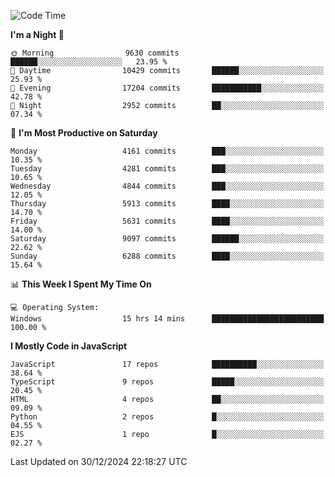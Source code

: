 <!--START_SECTION:waka-->
![Code Time](http://img.shields.io/badge/Code%20Time-3%2C457%20hrs%2043%20mins-blue)

**I'm a Night 🦉** 

```text
🌞 Morning                9630 commits        ██████░░░░░░░░░░░░░░░░░░░   23.95 % 
🌆 Daytime                10429 commits       ██████░░░░░░░░░░░░░░░░░░░   25.93 % 
🌃 Evening                17204 commits       ███████████░░░░░░░░░░░░░░   42.78 % 
🌙 Night                  2952 commits        ██░░░░░░░░░░░░░░░░░░░░░░░   07.34 % 
```
📅 **I'm Most Productive on Saturday** 

```text
Monday                   4161 commits        ███░░░░░░░░░░░░░░░░░░░░░░   10.35 % 
Tuesday                  4281 commits        ███░░░░░░░░░░░░░░░░░░░░░░   10.65 % 
Wednesday                4844 commits        ███░░░░░░░░░░░░░░░░░░░░░░   12.05 % 
Thursday                 5913 commits        ████░░░░░░░░░░░░░░░░░░░░░   14.70 % 
Friday                   5631 commits        ████░░░░░░░░░░░░░░░░░░░░░   14.00 % 
Saturday                 9097 commits        ██████░░░░░░░░░░░░░░░░░░░   22.62 % 
Sunday                   6288 commits        ████░░░░░░░░░░░░░░░░░░░░░   15.64 % 
```


📊 **This Week I Spent My Time On** 

```text
💻 Operating System: 
Windows                  15 hrs 14 mins      █████████████████████████   100.00 % 
```

**I Mostly Code in JavaScript** 

```text
JavaScript               17 repos            ██████████░░░░░░░░░░░░░░░   38.64 % 
TypeScript               9 repos             █████░░░░░░░░░░░░░░░░░░░░   20.45 % 
HTML                     4 repos             ██░░░░░░░░░░░░░░░░░░░░░░░   09.09 % 
Python                   2 repos             █░░░░░░░░░░░░░░░░░░░░░░░░   04.55 % 
EJS                      1 repo              █░░░░░░░░░░░░░░░░░░░░░░░░   02.27 % 
```




 Last Updated on 30/12/2024 22:18:27 UTC
<!--END_SECTION:waka-->

<!--
**likaiqiang/likaiqiang** is a ✨ _special_ ✨ repository because its `README.md` (this file) appears on your GitHub profile.

Here are some ideas to get you started:

- 🔭 I’m currently working on ...
- 🌱 I’m currently learning ...
- 👯 I’m looking to collaborate on ...
- 🤔 I’m looking for help with ...
- 💬 Ask me about ...
- 📫 How to reach me: ...
- 😄 Pronouns: ...
- ⚡ Fun fact: ...
-->
